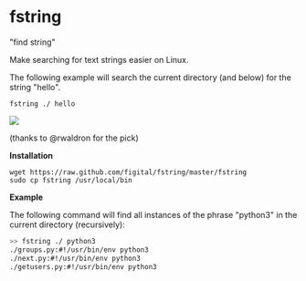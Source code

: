 # fstring

"find string" 

Make searching for text strings easier on Linux.

The following example will search the current directory (and below) for the string "hello".

`fstring ./ hello`

![](http://farm7.static.flickr.com/6147/5940191146_65b0be8a2b_m.jpg)

(thanks to @rwaldron for the pick)

**Installation**

```
wget https://raw.github.com/figital/fstring/master/fstring
sudo cp fstring /usr/local/bin
```
 **Example**
 
 The following command will find all instances of the phrase "python3" in the current directory (recursively):
 
 ```bash
 >> fstring ./ python3
 ./groups.py:#!/usr/bin/env python3
./next.py:#!/usr/bin/env python3
./getusers.py:#!/usr/bin/env python3
